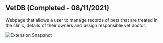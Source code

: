 ## VetDB (Completed - 08/11/2021)

Webpage that allows a user to manage records of pets that are treated in the clinic, details of their owners and assign responsible vet doctor.

![Extension Snapshot](https://user-images.githubusercontent.com/79474744/158037266-8917bee2-9488-4c3e-97cc-c053cbd6d527.PNG)
